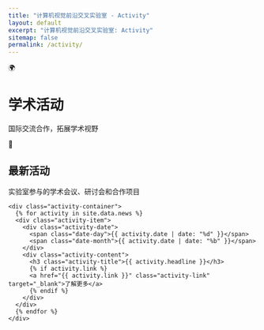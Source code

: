 ```yaml
---
title: "计算机视觉前沿交叉实验室 - Activity"
layout: default
excerpt: "计算机视觉前沿交叉实验室: Activity"
sitemap: false
permalink: /activity/
---
```


<div class="col-sm-12">
  <!-- 英雄区域 -->
  <div class="activity-hero">
    <div class="activity-hero-content">
      <div class="activity-hero-icon">🌍</div>
      <h1 class="activity-title">学术活动</h1>
      <p class="activity-subtitle">国际交流合作，拓展学术视野</p>
    </div>
  </div>

  <!-- 学术活动列表 -->
  <div class="activity-section">
    <div class="section-header">
      <div class="section-icon">🎪</div>
      <div>
        <h2 class="section-title">最新活动</h2>
        <p class="section-description">实验室参与的学术会议、研讨会和合作项目</p>
      </div>
    </div>
    
    <div class="activity-container">
      {% for activity in site.data.news %}
      <div class="activity-item">
        <div class="activity-date">
          <span class="date-day">{{ activity.date | date: "%d" }}</span>
          <span class="date-month">{{ activity.date | date: "%b" }}</span>
        </div>
        <div class="activity-content">
          <h3 class="activity-title">{{ activity.headline }}</h3>
          {% if activity.link %}
          <a href="{{ activity.link }}" class="activity-link" target="_blank">了解更多</a>
          {% endif %}
        </div>
      </div>
      {% endfor %}
    </div>
  </div>
</div>



  



  
